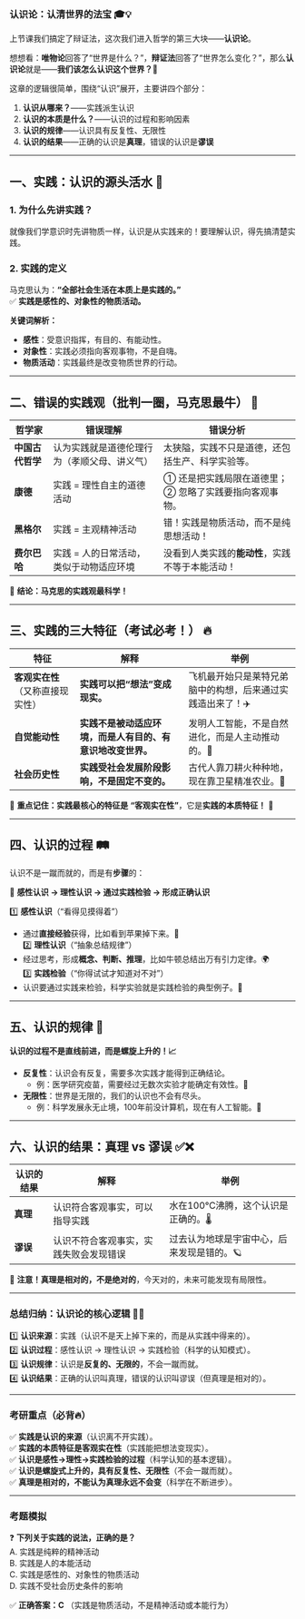 ### **认识论：认清世界的法宝** 🎓💡

上节课我们搞定了辩证法，这次我们进入哲学的第三大块——**认识论**。

想想看：**唯物论**回答了“世界是什么？”，**辩证法**回答了“世界怎么变化？”，那么**认识论**就是——**我们该怎么认识这个世界？**🧐

这章的逻辑很简单，围绕“认识”展开，主要讲四个部分：

1. **认识从哪来？**——实践派生认识
2. **认识的本质是什么？**——认识的过程和影响因素
3. **认识的规律**——认识具有反复性、无限性
4. **认识的结果**——正确的认识是**真理**，错误的认识是**谬误**

---

## **一、实践：认识的源头活水** 🚀

### **1. 为什么先讲实践？**

就像我们学意识时先讲物质一样，认识是从实践来的！要理解认识，得先搞清楚实践。

### **2. 实践的定义**

马克思认为：**“全部社会生活在本质上是实践的。”**  
✅ **实践是感性的、对象性的物质活动。**

**关键词解析：**

- **感性**：受意识指挥，有目的、有能动性。
- **对象性**：实践必须指向客观事物，不是自嗨。
- **物质活动**：实践最终是改变物质世界的行动。

---

## **二、错误的实践观（批判一圈，马克思最牛）** 🎯

|**哲学家**|**错误理解**|**错误分析**|
|---|---|---|
|**中国古代哲学**|认为实践就是道德伦理行为（孝顺父母、讲义气）|太狭隘，实践不只是道德，还包括生产、科学实验等。|
|**康德**|实践 = 理性自主的道德活动|① 还是把实践局限在道德里；② 忽略了实践要指向客观事物。|
|**黑格尔**|实践 = 主观精神活动|错！实践是物质活动，而不是纯思想活动！|
|**费尔巴哈**|实践 = 人的日常活动，类似于动物适应环境|没看到人类实践的**能动性**，实践不等于本能活动！|

🔹 **结论：马克思的实践观最科学！**

---

## **三、实践的三大特征（考试必考！）** 🔥

|**特征**|**解释**|**举例**|
|---|---|---|
|**客观实在性** （又称直接现实性）|**实践可以把“想法”变成现实。**|飞机最开始只是莱特兄弟脑中的构想，后来通过实践造出来了！✈️|
|**自觉能动性**|**实践不是被动适应环境，而是人有目的、有意识地改变世界。**|发明人工智能，不是自然进化，而是人主动推动的。🤖|
|**社会历史性**|**实践受社会发展阶段影响，不是固定不变的。**|古代人靠刀耕火种种地，现在靠卫星精准农业。🌾|

🔹 **重点记住：实践最核心的特征是** **“客观实在性”**，它是**实践的本质特征！** 🎯

---

## **四、认识的过程** 🛤️

认识不是一蹴而就的，而是有**步骤**的：

🔹 **感性认识 → 理性认识 → 通过实践检验 → 形成正确认识**

1️⃣ **感性认识**（“看得见摸得着”）

- 通过**直接经验**获得，比如看到苹果掉下来。🍏  
    2️⃣ **理性认识**（“抽象总结规律”）
- 经过思考，形成**概念、判断、推理**，比如牛顿总结出万有引力定律。🌍  
    3️⃣ **实践检验**（“你得试试才知道对不对”）
- 认识要通过实践来检验，科学实验就是实践检验的典型例子。🔬

---

## **五、认识的规律** 🔄

**认识的过程不是直线前进，而是螺旋上升的！📈**

- **反复性**：认识会有反复，需要多次实践才能得到正确结论。
    - 例：医学研究疫苗，需要经过无数次实验才能确定有效性。💉
- **无限性**：世界是无限的，我们的认识也不会有尽头。
    - 例：科学发展永无止境，100年前没计算机，现在有人工智能。🤯

---

## **六、认识的结果：真理 vs 谬误** ✅❌

|**认识的结果**|**解释**|**举例**|
|---|---|---|
|**真理**|认识符合客观事实，可以指导实践|水在100℃沸腾，这个认识是正确的。🌡️|
|**谬误**|认识不符合客观事实，实践失败会发现错误|过去认为地球是宇宙中心，后来发现是错的。🪐|

🔹 **注意！真理是相对的，不是绝对的**，今天对的，未来可能发现有局限性。

---

### **总结归纳：认识论的核心逻辑** 🧠📜

1️⃣ **认识来源**：实践（认识不是天上掉下来的，而是从实践中得来的）。  
2️⃣ **认识过程**：感性认识 → 理性认识 → 实践检验（科学的认知模式）。  
3️⃣ **认识规律**：认识是**反复的、无限的**，不会一蹴而就。  
4️⃣ **认识结果**：正确的认识叫真理，错误的认识叫谬误（但真理是相对的）。

---

### **考研重点（必背🔥）**

✅ **实践是认识的来源**（认识离不开实践）。  
✅ **实践的本质特征是客观实在性**（实践能把想法变现实）。  
✅ **认识是感性→理性→实践检验的过程**（科学认知的基本逻辑）。  
✅ **认识是螺旋式上升的，具有反复性、无限性**（不会一蹴而就）。  
✅ **真理是相对的，不能认为真理永远不会变**（科学在不断进步）。

---

### **考题模拟**

❓ **下列关于实践的说法，正确的是？**  
A. 实践是纯粹的精神活动  
B. 实践是人的本能活动  
C. 实践是感性的、对象性的物质活动  
D. 实践不受社会历史条件的影响

✅ **正确答案：C** （实践是物质活动，不是精神活动或本能行为）
